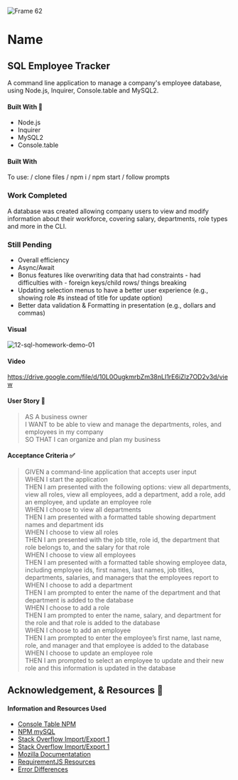 

![Frame 62](https://user-images.githubusercontent.com/77648727/114948310-9792c180-9e03-11eb-9af7-3f7bf901ae05.png)


# Name

## SQL Employee Tracker
A command line application to manage a company's employee database, using Node.js, Inquirer, Console.table and MySQL2.

#### Built With 🧰
- Node.js
- Inquirer
- MySQL2
- Console.table
#### Built With
To use: 
/ clone files
/ npm i
/ npm start
/ follow prompts

### Work Completed
A database was created allowing company users to view and modify information about their workforce, covering salary, departments, role types and more in the CLI.

### Still Pending
- Overall efficiency
- Async/Await
- Bonus features like overwriting data that had constraints - had difficulties with - foreign keys/child rows/ things breaking
- Updating selection menus to have a better user experience (e.g., showing role #s instead of title for update option)
- Better data validation & Formatting in presentation (e.g., dollars and commas)

#### Visual
![12-sql-homework-demo-01](https://user-images.githubusercontent.com/77648727/114947233-982a5880-9e01-11eb-8c56-f3de32b7bfaf.gif)


#### Video
https://drive.google.com/file/d/10L0OugkmrbZm38nLI1rE6iZlz7OD2v3d/view


   
#### User Story 📖

> AS A business owner     
> I WANT to be able to view and manage the departments, roles, and employees in my company     
> SO THAT I can organize and plan my business     

#### Acceptance Criteria ✅
> GIVEN a command-line application that accepts user input     
> WHEN I start the application     
> THEN I am presented with the following options: view all departments, view all roles, view all employees, add a department, add a role, add an employee, and update an employee role     
> WHEN I choose to view all departments     
> THEN I am presented with a formatted table showing department names and department ids     
> WHEN I choose to view all roles     
> THEN I am presented with the job title, role id, the department that role belongs to, and the salary for that role     
> WHEN I choose to view all employees     
> THEN I am presented with a formatted table showing employee data, including employee ids, first names, last names, job titles, departments, salaries, and managers that the employees report to     
> WHEN I choose to add a department     
> THEN I am prompted to enter the name of the department and that department is added to the database     
> WHEN I choose to add a role     
> THEN I am prompted to enter the name, salary, and department for the role and that role is added to the database     
> WHEN I choose to add an employee     
> THEN I am prompted to enter the employee’s first name, last name, role, and manager and that employee is added to the database     
> WHEN I choose to update an employee role     
> THEN I am prompted to select an employee to update and their new role and this information is updated in the database      

## Acknowledgement, & Resources 🤝

#### Information and Resources Used

- [Console Table NPM](https://www.npmjs.com/package/console.table)
- [NPM mySQL](https://www.npmjs.com/package/mysql)
- [Stack Overflow Import/Export 1](https://stackoverflow.com/questions/33589571module-exports-that-include-all-functions-in-a-single-line)
- [Stack Overflow Import/Export 1](https://stackoverflow.com/questions/31354559/using-node-js-require-vs-es6-import-export?rq=1hello.js)
- [Mozilla Documentatation](https://developer.mozilla.org/en-US/docs/Web/JavaScript/Reference/Global_Objects/Map)
- [RequirementJS Resources](https://requirejs.org/docs/whyamd.html#purposes)
- [Error Differences](https://stackoverflow.com/questions/60383852/should-i-use-console-error-or-throw-new-error)


